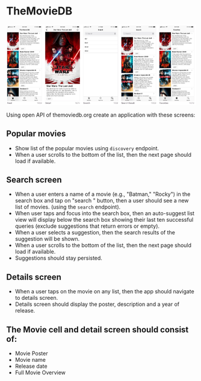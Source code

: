 # TheMovieDB

![Application Screens](docs/screens.png)

Using open API of themoviedb.org create an application with these screens:

## Popular movies
 - Show list of the popular movies using `discovery` endpoint.
 - When a user scrolls to the bottom of the list, then the next page should load if available.

## Search screen
- When a user enters a name of a movie (e.g., "Batman," "Rocky") in the search box and tap on "search " button, then a user should see a new list of movies. (using the `search` endpoint).
- When user taps and focus into the search box, then an auto-suggest list view will display below the search box showing their last ten successful queries (exclude suggestions that return errors or empty).
- When a user selects a suggestion, then the search results of the suggestion will be shown.
- When a user scrolls to the bottom of the list, then the next page should load if available.
- Suggestions should stay persisted. 

## Details screen
- When a user taps on the movie on any list, then the app should navigate to details screen.
- Details screen should display the poster, description and a year of release.

## The Movie cell and detail screen should consist of:
- Movie Poster
- Movie name
- Release date
- Full Movie Overview
